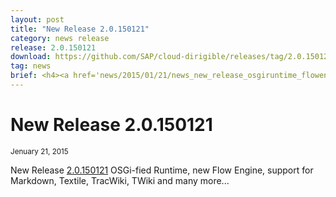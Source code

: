 ```yaml
---
layout: post
title: "New Release 2.0.150121"
category: news release
release: 2.0.150121
download: https://github.com/SAP/cloud-dirigible/releases/tag/2.0.150121
tag: news
brief: <h4><a href='news/2015/01/21/news_new_release_osgiruntime_flowengine.html'>New Release 2.0.150121</a></h4> <sub class="post-info">Jenuary 21, 2015</sub><br> OSGi-fied Runtime, new Flow Engine, support for Markdown, Textile, TracWiki, TWiki...<br>
---
```


New Release 2.0.150121
===
	
<sub class="post-info">Jenuary 21, 2015</sub>
	
New Release 
[2.0.150121](https://github.com/SAP/cloud-dirigible/releases/tag/2.0.150121)
OSGi-fied Runtime, new Flow Engine, support for Markdown, Textile, TracWiki, TWiki and many more... 
